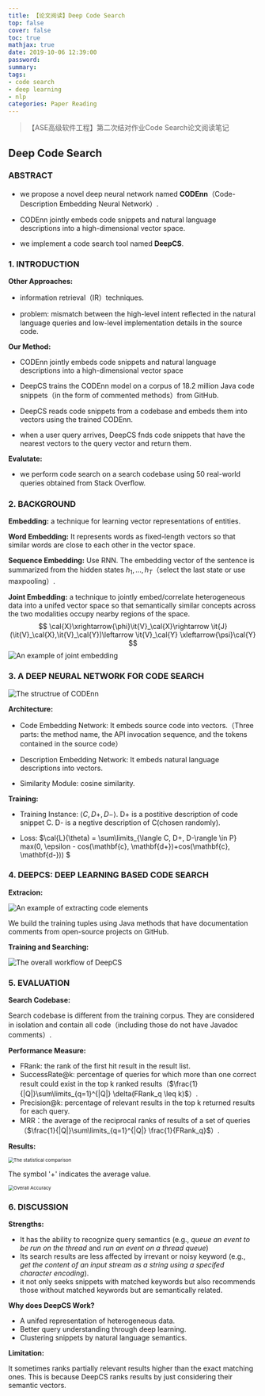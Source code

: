 ```yaml
---
title: 【论文阅读】Deep Code Search
top: false
cover: false
toc: true
mathjax: true
date: 2019-10-06 12:39:00
password:
summary:
tags: 
- code search
- deep learning
- nlp
categories: Paper Reading
---
```

> 【ASE高级软件工程】第二次结对作业Code Search论文阅读笔记

## Deep Code Search

### ABSTRACT

- we propose a novel deep neural network named **CODEnn**（Code-Description Embedding Neural Network）.

- CODEnn jointly embeds code snippets and natural language descriptions into a high-dimensional vector space.
- we implement a code search tool named **DeepCS**. 

### 1.  INTRODUCTION

**Other Approaches:**  

- information retrieval（IR）techniques.

- problem: mismatch between the high-level intent reﬂected in the natural language queries and low-level implementation details in the source code.

**Our Method:**

- CODEnn jointly embeds code snippets and natural language descriptions into a high-dimensional vector space

- DeepCS trains the CODEnn model on a corpus of 18.2 million Java code snippets（in the form of commented methods）from GitHub.   

- DeepCS reads code snippets from a codebase and embeds them into vectors using the trained CODEnn.
- when a user query arrives, DeepCS fnds code snippets that have the nearest vectors to the query vector and return them. 

**Evalutate:**

- we perform code search on a search codebase using 50 real-world queries obtained from Stack Overﬂow.  

### 2.  BACKGROUND

**Embedding:** a technique for learning vector representations of entities.

**Word Embedding:** It represents words as fixed-length vectors so that similar words are close
to each other in the vector space.

**Sequence Embedding:** Use RNN. The embedding vector of the sentence is summarized from the hidden states $h_1, ..., h_T$（select the last state or use maxpooling）. 

**Joint Embedding:** a technique to jointly embed/correlate heterogeneous data into a unifed vector space so that semantically similar concepts across the two modalities occupy nearby regions of the space.
$$
\cal{X}\xrightarrow{\phi}\it{V}_\cal{X}\rightarrow \it{J}(\it{V}_\cal{X},\it{V}_\cal{Y})\leftarrow \it{V}_\cal{Y} \xleftarrow{\psi}\cal{Y}
$$
![An example of joint embedding](joint-embeding.png)

### 3.  A DEEP NEURAL NETWORK FOR CODE SEARCH 

![The structrue of CODEnn](CODEnn.png)

**Architecture:**

- Code Embedding Network: It embeds source code into vectors.（Three parts: the method name, the API invocation sequence, and the tokens contained in the source code）

- Description Embedding Network: It embeds natural language descriptions into
  vectors. 

- Similarity Module: cosine similarity.

**Training:**

- Training Instance: $\langle C, D+, D-\rangle$. D+ is a postitive description of code snippet C. D- is a negtive description of C(chosen randomly). 

- Loss: $\cal{L}(\theta) = \sum\limits_{\langle C, D+, D-\rangle \in P} max(0, \epsilon - cos(\mathbf{c}, \mathbf{d+})+cos(\mathbf{c}, \mathbf{d-})) $

### 4.  DEEPCS: DEEP LEARNING BASED CODE SEARCH 
**Extracion:** 

![An example of extracting code elements](extraction.png)

We build the training tuples using Java methods that have documentation comments from open-source projects on GitHub.

**Training and Searching:**

![The overall workflow of DeepCS](workflow.png)

### 5.  EVALUATION

**Search Codebase:** 

Search codebase is different from the training corpus. They are considered in isolation and contain all code（including those do not have Javadoc comments）.

**Performance Measure:**

- FRank: the rank of the first hit result in the result list.
- SuccessRate@k: percentage of queries for which more than one correct
  result could exist in the top k ranked results（$\frac{1}{|Q|}\sum\limits_{q=1}^{|Q|} \delta(FRank_q \leq k)$）.
- Precision@k: percentage of relevant results in the top k returned results for each query.
- MRR：the average of the reciprocal ranks of results of a set of queries（$\frac{1}{|Q|}\sum\limits_{q=1}^{|Q|} \frac{1}{FRank_q}$）.

**Results:**

<img src="The statistical comparison.png" alt="The statistical comparison" style="zoom:67%;" />

The symbol '+' indicates the average value.

<img src="accuracy.png" alt="Overall Accuracy" style="zoom:67%;" />

### 6.  DISCUSSION

**Strengths:**

- It has the ability to recognize query semantics (e.g., *queue an event to be run on the thread*​ and *run an event on a thread queue*)
- Its search results are less affected by irrevant or noisy keyword (e.g., *get the content
  of an input stream as a string using a specifed character encoding*).
- it not only seeks snippets with matched keywords but also recommends those without matched keywords but are semantically related.

**Why does DeepCS Work?**

- A unifed representation of heterogeneous data.
- Better query understanding through deep learning.
- Clustering snippets by natural language semantics.

**Limitation:**

It sometimes ranks partially relevant results higher than the exact matching ones. This
is because DeepCS ranks results by just considering their semantic vectors.
